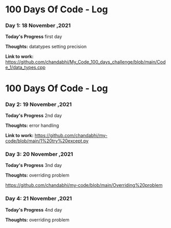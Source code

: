 # 100 Days Of Code - Log

### Day 1: 18 November ,2021

**Today's Progress** first day

**Thoughts:** datatypes setting precision

**Link to work:** https://github.com/chandabhi/My_Code_100_days_challenge/blob/main/Code_1/data_types.cpp

# 100 Days Of Code - Log

### Day 2: 19 November ,2021

**Today's Progress** 2nd day

**Thoughts:** error handling

**Link to work:** https://github.com/chandabhi/my-code/blob/main/1%20try%20except.py

### Day 3: 20 November ,2021

**Today's Progress** 3nd day

**Thoughts:** overriding problem

https://github.com/chandabhi/my-code/blob/main/Overriding%20problem


### Day 4: 21 November ,2021

**Today's Progress** 4nd day

**Thoughts:** overriding problem

